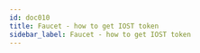 ```yaml
---
id: doc010
title: Faucet - how to get IOST token
sidebar_label: Faucet - how to get IOST token
---
```


